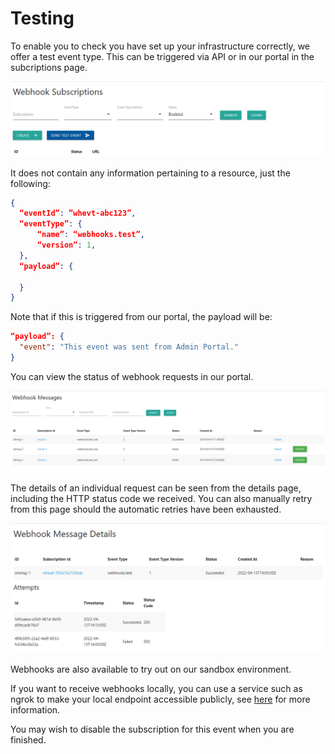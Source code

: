 # Testing

To enable you to check you have set up your infrastructure correctly, we offer a test event type. This can be triggered via API or in our portal in the subcriptions page.

  ![Create a subscription](../../assets/images/webhooks/Create-Subscription1.png)

It does not contain any information pertaining to a resource, just the following:

```json
{
  “eventId”: ”whevt-abc123”,
  “eventType”: {
      “name”: “webhooks.test”,
      “version”: 1,
  },
  “payload”: {
      
  }
}
```

Note that if this is triggered from our portal, the payload will be:

```json
“payload”: {
  "event": "This event was sent from Admin Portal."
}
```


You can view the status of webhook requests in our portal.

  ![Create a subscription](../../assets/images/webhooks/Webhook-Messages.png)

The details of an individual request can be seen from the details page, including the HTTP status code we received. You can also manually retry from this page should the automatic retries have been exhausted.

  ![Create a subscription](../../assets/images/webhooks/Webhook-Messages-Details.png)

Webhooks are also available to try out on our sandbox environment. 

If you want to receive webhooks locally, you can use a service such as ngrok to make your local endpoint accessible publicly, see [here](../webhooks/Receiving-Webhooks.md) for more information. 

You may wish to disable the subscription for this event when you are finished.
